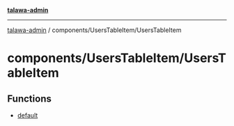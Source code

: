 [**talawa-admin**](../../../README.md)

***

[talawa-admin](../../../README.md) / components/UsersTableItem/UsersTableItem

# components/UsersTableItem/UsersTableItem

## Functions

- [default](functions/default.md)
